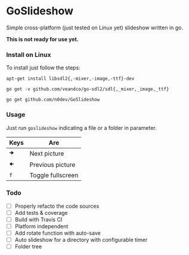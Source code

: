 # GoSlideshow

Simple cross-platform (just tested on Linux yet) slideshow written in go.

**This is not ready for use yet.**

### Install on Linux

To install just follow the steps:

`apt-get install libsdl2{,-mixer,-image,-ttf}-dev`

`go get -v github.com/veandco/go-sdl2/sdl{,_mixer,_image,_ttf}`

`go get github.com/n0dev/GoSlideshow`

### Usage

Just run `goslideshow` indicating a file or a folder in parameter.


| Keys          | Are                |
| ------------- | ------------------ |
| `🠊`           | Next picture       |
| `🠈`           | Previous picture   |
| `f`           | Toggle fullscreen  |


### Todo

- [ ] Properly refacto the code sources
- [ ] Add tests & coverage
- [ ] Build with Travis CI
- [ ] Platform independent
- [ ] Add rotate function with auto-save
- [ ] Auto slideshow for a directory with configurable timer
- [ ] Folder tree
